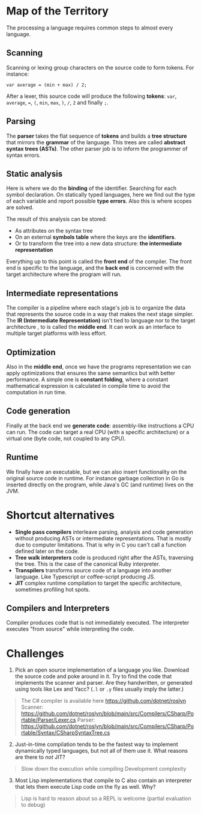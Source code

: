 # Map of the Territory

The processing a language requires common steps to almost every language.
## Scanning
Scanning or lexing group characters on the source code to form tokens. For instance:

```
var average = (min + max) / 2;
```

After a lexer, this source code will produce the following **tokens**:  `var`, `average`, `=`, `(`, `min`, `max`, `)`, `/`, `2` and finally `;`. 

## Parsing
The **parser** takes the flat sequence of **tokens** and builds a **tree structure** that mirrors the **grammar** of the language. This trees are called **abstract syntax trees (ASTs)**. The other parser job is to inform the programmer of syntax errors. 

## Static analysis
Here is where we do the **binding** of the identifier. Searching for each symbol declaration. On statically typed languages, here we find out the type of each variable and report possible **type errors**. Also this is where scopes are solved.

The result of this analysis can be stored:
 - As attributes on the syntax tree
 - On an external **symbols table** where the keys are the **identifiers**.
 - Or to transform the tree into a new data structure: **the intermediate representation**

Everything up to this point is called the **front end** of the compiler. The front end is specific to the language, and the **back end** is concerned with the target architecture where the program will run.

## Intermediate representations
The compiler is a pipeline where each stage's job is to organize the data that represents the source code in a way that makes the next stage simpler. 
The **IR (Intermediate Representation)** isn't tied to language nor to the target architecture , to is called the **middle end**. It can work as an interface to multiple target platforms with less effort.

## Optimization
Also in the **middle end**, once we have the programs representation we can apply optimizations that ensures the same semantics but with better performance. A simple one is **constant folding**, where a constant mathematical expression is calculated in compile time to avoid the computation in run time.

## Code generation
Finally at the back end we **generate code**: assembly-like instructions a CPU can run. The code can target a real CPU (with a specific architecture) or a virtual one (byte code, not coupled to any CPU).

## Runtime
We finally have an executable, but we can also insert functionality on the original source code in runtime. For instance garbage collection in Go is inserted directly on the program, while Java's GC (and runtime) lives on the JVM.


# Shortcut alternatives

- **Single pass compilers** interleave parsing, analysis and code generation without producing ASTs or intermediate representations. That is mostly due to computer limitations. That is why in C you can't call a function defined later on the code.
- **Tree walk interpreters** code is produced right after the ASTs, traversing the tree. This is the case of the canonical Ruby interpreter.
- **Transpilers** transforms source code of a language into another language. Like Typescript or coffee-script producing JS.
- **JIT** complex runtime compilation to target the specific architecture, sometimes profiling hot spots.

## Compilers and Interpreters
Compiler produces code that is not immediately executed. The interpreter executes "from source" while interpreting the code. 

# Challenges

1. Pick an open source implementation of a language you like. Download the source code and poke around in it. Try to find the code that implements the scanner and parser. Are they handwritten, or generated using tools like Lex and Yacc? (`.l` or `.y` files usually imply the latter.)
 > The C# compiler is available here https://github.com/dotnet/roslyn
 > Scanner: https://github.com/dotnet/roslyn/blob/main/src/Compilers/CSharp/Portable/Parser/Lexer.cs
>  Parser: https://github.com/dotnet/roslyn/blob/main/src/Compilers/CSharp/Portable/Syntax/CSharpSyntaxTree.cs
>  

2. Just-in-time compilation tends to be the fastest way to implement dynamically typed languages, but not all of them use it. What reasons are there to _not_ JIT?
> Slow down the execution while compiling
> Development complexity

3. Most Lisp implementations that compile to C also contain an interpreter that lets them execute Lisp code on the fly as well. Why?
> Lisp is hard to reason about so a REPL is welcome (partial evaluation to debug)